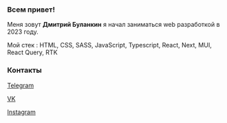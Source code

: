 ### Всем привет!

Меня зовут **Дмитрий Буланкин** я начал заниматься web разработкой в 2023 году.

Мой стек : HTML, CSS, SASS, JavaScript, Typescript, React, Next, MUI, React Query, RTK

### Контакты

[Telegram](https://t.me/SWED_DIMA)

[VK](https://vk.com/dimaswed)

[Instagram](https://www.instagram.com/dima.swed/)
